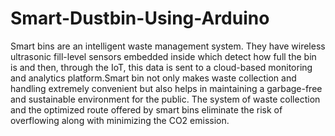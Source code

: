 # Smart-Dustbin-Using-Arduino

Smart bins are an intelligent waste management system. They have wireless ultrasonic fill-level sensors embedded inside which detect how full the bin is and then, through the IoT, this data is sent to a cloud-based monitoring and analytics platform.Smart bin not only makes waste collection and handling extremely convenient but also helps in maintaining a garbage-free and sustainable environment for the public. The system of waste collection and the optimized route offered by smart bins eliminate the risk of overflowing along with minimizing the CO2 emission.
